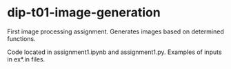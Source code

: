 # dip-t01-image-generation
First image processing assignment. Generates images based on determined functions.

Code located in assignment1.ipynb and assignment1.py. Examples of inputs in ex\*.in files.
